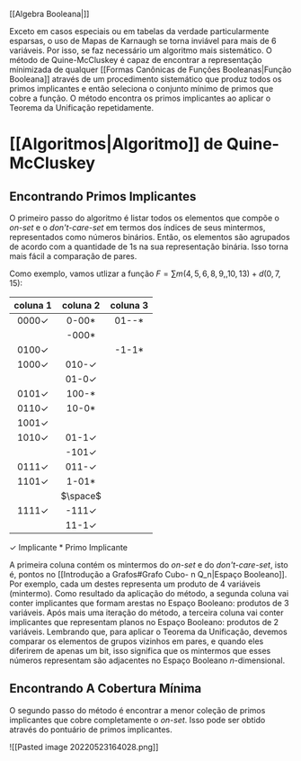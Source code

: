 [[Algebra Booleana|]]

Exceto em casos especiais ou em tabelas da verdade particularmente esparsas, o uso de Mapas de Karnaugh se torna inviável para mais de 6 variáveis. Por isso, se faz necessário um algoritmo mais sistemático.
O método de Quine-McCluskey é capaz de encontrar a representação mínimizada de qualquer [[Formas Canônicas de Funções Booleanas|Função Booleana]] através de um procedimento sistemático que produz todos os primos implicantes e então seleciona o conjunto mínimo de primos que cobre a função. O método encontra os primos implicantes ao aplicar o Teorema da Unificação repetidamente.

# [[Algoritmos|Algoritmo]] de Quine-McCluskey
## Encontrando Primos Implicantes
O primeiro passo do algoritmo é listar todos os elementos que compõe o *on-set* e o *don't-care-set* em termos dos índices de seus mintermos, representados como números binários. Então, os elementos são agrupados de acordo com a quantidade de $1$s na sua representação binária. Isso torna mais fácil a comparação de pares.

Como exemplo, vamos utlizar a função $F=\sum m(4,5,6,8,9,,10,13)+d(0,7,15)$:

|     coluna 1     |     coluna 2     | coluna 3 |
|:----------------:|:----------------:|:--------:|
| 0000$\checkmark$ |     0-00$*$      | 01--$*$  |
|                  |     -000$*$      |          |
| 0100$\checkmark$ |                  | -1-1$*$  |
| 1000$\checkmark$ | 010-$\checkmark$ |          |
|                  | 01-0$\checkmark$ |          |
| 0101$\checkmark$ |     100-$*$      |          |
| 0110$\checkmark$ |     10-0$*$      |          |
| 1001$\checkmark$ |                  |          |
| 1010$\checkmark$ | 01-1$\checkmark$ |          |
|                  | -101$\checkmark$ |          |
| 0111$\checkmark$ | 011-$\checkmark$ |          |
| 1101$\checkmark$ |     1-01$*$      |          |
|                  |     $\space$     |          |
| 1111$\checkmark$ | -111$\checkmark$ |          |
|                  | 11-1$\checkmark$ |          |
$\checkmark$ Implicante
$*$ Primo Implicante

A primeira coluna contém os mintermos do *on-set* e do *don't-care-set*, isto é, pontos no [[Introdução a Grafos#Grafo Cubo- n Q_n|Espaço Booleano]]. Por exemplo, cada um destes representa um produto de 4 variáveis (mintermo). Como resultado da aplicação do método, a segunda coluna vai conter implicantes que formam arestas no Espaço Booleano: produtos de 3 variáveis. Após mais uma iteração do método, a terceira coluna vai conter implicantes que representam planos no Espaço Booleano: produtos de 2 variáveis.
Lembrando que, para aplicar o Teorema da Unificação, devemos comparar os elementos de grupos vizinhos em pares, e quando eles diferirem de apenas um bit, isso significa que os mintermos que esses números representam são adjacentes no Espaço Booleano $n$-dimensional.

## Encontrando A Cobertura Mínima
O segundo passo do método é encontrar a menor coleção de primos implicantes que cobre completamente o *on-set*. Isso pode ser obtido através do pontuário de primos implicantes.

![[Pasted image 20220523164028.png]]